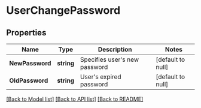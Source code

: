 # UserChangePassword

## Properties
Name | Type | Description | Notes
------------ | ------------- | ------------- | -------------
**NewPassword** | **string** | Specifies user&#39;s new password | [default to null]
**OldPassword** | **string** | User&#39;s expired password | [default to null]

[[Back to Model list]](../README.md#documentation-for-models) [[Back to API list]](../README.md#documentation-for-api-endpoints) [[Back to README]](../README.md)


